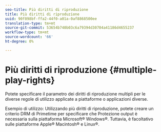 ```yaml
---
seo-title: Più diritti di riproduzione
title: Più diritti di riproduzione
uuid: 90f898bf-ffa2-44f0-a01a-0af8868500ee
translation-type: tm+mt
source-git-commit: 53654b740b03c6a79394d30704a41186d4655237
workflow-type: tm+mt
source-wordcount: '66'
ht-degree: 0%

---
```



# Più diritti di riproduzione {#multiple-play-rights}

Potete specificare il parametro dei diritti di riproduzione multipli per le diverse regole di utilizzo applicate a piattaforme o applicazioni diverse.

Esempio di utilizzo: Utilizzando più diritti di riproduzione, potete creare un criterio DRM di Primetime per specificare che Protezione output è necessaria sulla piattaforma Microsoft® Windows®. Tuttavia, è facoltativo sulle piattaforme Apple® Macintosh® e Linux®.
